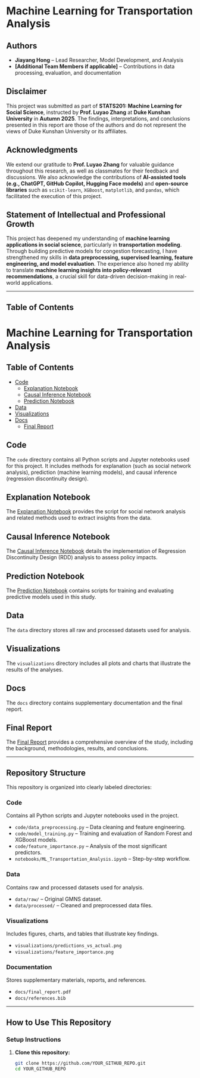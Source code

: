 # **Machine Learning for Transportation Analysis**

## **Authors**
- **Jiayang Hong** – Lead Researcher, Model Development, and Analysis  
- **[Additional Team Members if applicable]** – Contributions in data processing, evaluation, and documentation  

## **Disclaimer**
This project was submitted as part of **STATS201: Machine Learning for Social Science**, instructed by **Prof. Luyao Zhang** at **Duke Kunshan University** in **Autumn 2025**. The findings, interpretations, and conclusions presented in this report are those of the authors and do not represent the views of Duke Kunshan University or its affiliates.

## **Acknowledgments**
We extend our gratitude to **Prof. Luyao Zhang** for valuable guidance throughout this research, as well as classmates for their feedback and discussions. We also acknowledge the contributions of **AI-assisted tools (e.g., ChatGPT, GitHub Copilot, Hugging Face models)** and **open-source libraries** such as `scikit-learn`, `XGBoost`, `matplotlib`, and `pandas`, which facilitated the execution of this project.

## **Statement of Intellectual and Professional Growth**
This project has deepened my understanding of **machine learning applications in social science**, particularly in **transportation modeling**. Through building predictive models for congestion forecasting, I have strengthened my skills in **data preprocessing, supervised learning, feature engineering, and model evaluation**. The experience also honed my ability to translate **machine learning insights into policy-relevant recommendations**, a crucial skill for data-driven decision-making in real-world applications.

---

## **Table of Contents**
# Machine Learning for Transportation Analysis

## Table of Contents
- [Code](#code)
  - [Explanation Notebook](./code/Explanation.ipynb)
  - [Causal Inference Notebook](./code/causal_inference.ipynb)
  - [Prediction Notebook](./code/prediction.ipynb)
- [Data](./data)
- [Visualizations](./visualizations)
- [Docs](./docs)
  - [Final Report](./docs/Final-Report.pdf)

## Code
The `code` directory contains all Python scripts and Jupyter notebooks used for this project. It includes methods for explanation (such as social network analysis), prediction (machine learning models), and causal inference (regression discontinuity design).

## Explanation Notebook
The [Explanation Notebook](./code/Explanation.ipynb) provides the script for social network analysis and related methods used to extract insights from the data.

## Causal Inference Notebook
The [Causal Inference Notebook](./code/causal_inference.ipynb) details the implementation of Regression Discontinuity Design (RDD) analysis to assess policy impacts.

## Prediction Notebook
The [Prediction Notebook](./code/prediction.ipynb) contains scripts for training and evaluating predictive models used in this study.

## Data
The `data` directory stores all raw and processed datasets used for analysis.

## Visualizations
The `visualizations` directory includes all plots and charts that illustrate the results of the analyses.

## Docs
The `docs` directory contains supplementary documentation and the final report.

## Final Report
The [Final Report](./docs/Final-Report.pdf) provides a comprehensive overview of the study, including the background, methodologies, results, and conclusions.

---

## **Repository Structure**
This repository is organized into clearly labeled directories:

### **Code**
Contains all Python scripts and Jupyter notebooks used in the project.
- `code/data_preprocessing.py` – Data cleaning and feature engineering.
- `code/model_training.py` – Training and evaluation of Random Forest and XGBoost models.
- `code/feature_importance.py` – Analysis of the most significant predictors.
- `notebooks/ML_Transportation_Analysis.ipynb` – Step-by-step workflow.

### **Data**
Contains raw and processed datasets used for analysis.
- `data/raw/` – Original GMNS dataset.
- `data/processed/` – Cleaned and preprocessed data files.

### **Visualizations**
Includes figures, charts, and tables that illustrate key findings.
- `visualizations/predictions_vs_actual.png`
- `visualizations/feature_importance.png`

### **Documentation**
Stores supplementary materials, reports, and references.
- `docs/final_report.pdf`
- `docs/references.bib`

---

## **How to Use This Repository**
### **Setup Instructions**
1. **Clone this repository:**
   ```bash
   git clone https://github.com/YOUR_GITHUB_REPO.git
   cd YOUR_GITHUB_REPO
